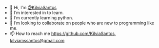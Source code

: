 - 👋 Hi, I’m [@KilviaSantos](https://github.com/KilviaSantos)
- 👀 I’m interested in to learn.
- 🌱 I’m currently learning python.
- 💞️ I’m looking to collaborate on people who are new to programming like me.
- 📫 How to reach me https://github.com/KilviaSantos, kilviamssantos@gmail.com 

<!---
KilviaSantos/KilviaSantos is a ✨ special ✨ repository because its `README.md` (this file) appears on your GitHub profile.
You can click the Preview link to take a look at your changes.
--->
